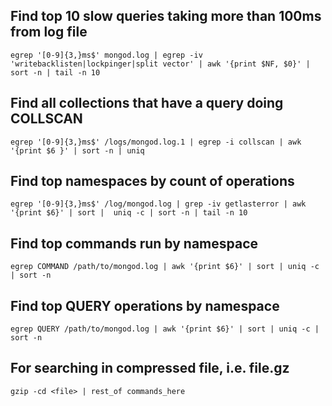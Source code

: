 ## Find top 10 slow queries taking more than 100ms from log file
```egrep '[0-9]{3,}ms$' mongod.log | egrep -iv 'writebacklisten|lockpinger|split vector' | awk '{print $NF, $0}' | sort -n | tail -n 10```
 
## Find all collections that have a query doing COLLSCAN
```egrep '[0-9]{3,}ms$' /logs/mongod.log.1 | egrep -i collscan | awk '{print $6 }' | sort -n | uniq```
 
## Find top namespaces by count of operations
```egrep '[0-9]{3,}ms$' /log/mongod.log | grep -iv getlasterror | awk '{print $6}' | sort |  uniq -c | sort -n | tail -n 10```
 
## Find top commands run by namespace
```egrep COMMAND /path/to/mongod.log | awk '{print $6}' | sort | uniq -c | sort -n```
 
## Find top QUERY operations by namespace
```egrep QUERY /path/to/mongod.log | awk '{print $6}' | sort | uniq -c | sort -n```
 
## For searching in compressed file, i.e. file.gz
```gzip -cd <file> | rest_of commands_here```
